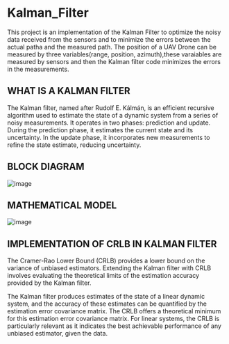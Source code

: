 # Kalman_Filter
This project is an implementation of the Kalman Filter to optimize the noisy data received from the sensors and to minimize the errors between the actual patha and the measured path.
The position of a UAV Drone can be measured by three variables(range, position, azimuth),these varaiables are measured by sensors and then the Kalman filter code minimizes the errors in the measurements.
## WHAT IS A KALMAN FILTER
The Kalman filter, named after Rudolf E. Kálmán, is an efficient recursive algorithm used to estimate the state of a dynamic system from a series of noisy measurements. It operates in two phases: prediction and update. During the prediction phase, it estimates the current state and its uncertainty. In the update phase, it incorporates new measurements to refine the state estimate, reducing uncertainty.
## BLOCK DIAGRAM
![image](https://github.com/DibyaranjanDehury/Kalman_Filter/assets/174172160/a25b2954-ec36-4e95-be6e-5c9abc7cba97)
## MATHEMATICAL MODEL
![image](https://github.com/DibyaranjanDehury/Kalman_Filter/assets/174172160/222b3a7b-3b7a-4439-a9ec-d1caf65b7a09)
## IMPLEMENTATION OF CRLB IN KALMAN FILTER
The Cramer-Rao Lower Bound (CRLB) provides a lower bound on the variance of unbiased estimators. Extending the Kalman filter with CRLB involves evaluating the theoretical limits of the estimation accuracy provided by the Kalman filter.

The Kalman filter produces estimates of the state of a linear dynamic system, and the accuracy of these estimates can be quantified by the estimation error covariance matrix. The CRLB offers a theoretical minimum for this estimation error covariance matrix. For linear systems, the CRLB is particularly relevant as it indicates the best achievable performance of any unbiased estimator, given the data.
​
